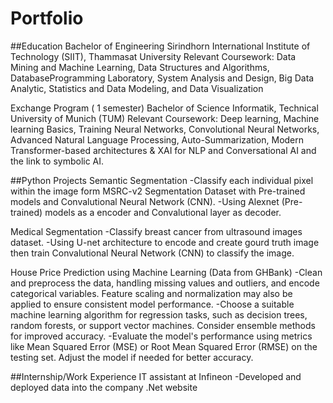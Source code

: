 # Portfolio

##Education
Bachelor of Engineering
Sirindhorn International Institute of Technology (SIIT),
Thammasat University
Relevant Coursework:
Data Mining and Machine Learning, Data Structures and Algorithms, DatabaseProgramming Laboratory, System Analysis and Design, Big Data Analytic, Statistics and Data Modeling, and Data Visualization

Exchange Program ( 1 semester)
Bachelor of Science
Informatik, Technical University of Munich (TUM)
Relevant Coursework:
Deep learning, Machine learning Basics, Training Neural Networks, Convolutional Neural Networks, Advanced Natural Language Processing, Auto-Summarization,  Modern Transformer-based architectures & XAI for NLP and Conversational AI and the link to symbolic AI.

##Python Projects
Semantic Segmentation
-Classify each individual pixel within the image form MSRC-v2 Segmentation Dataset with Pre-trained models and Convalutional Neural Network (CNN).
-Using Alexnet (Pre-trained) models as a encoder and Convalutional layer as decoder.

Medical Segmentation
-Classify breast cancer from ultrasound images dataset.
-Using U-net architecture to encode and create gourd truth image then train Convalutional Neural Network (CNN) to classify the image.

House Price Prediction using Machine Learning (Data from GHBank)
-Clean and preprocess the data, handling missing values and outliers, and encode categorical variables. Feature scaling and normalization may also be applied to ensure consistent model performance.
-Choose a suitable machine learning algorithm for regression tasks, such as decision trees, random forests, or support vector machines. Consider ensemble methods for improved accuracy.
-Evaluate the model's performance using metrics like Mean Squared Error (MSE) or Root Mean Squared Error (RMSE) on the testing set. Adjust the model if needed for better accuracy.

##Internship/Work Experience
IT assistant at Infineon
-Developed and deployed data into the company .Net website


